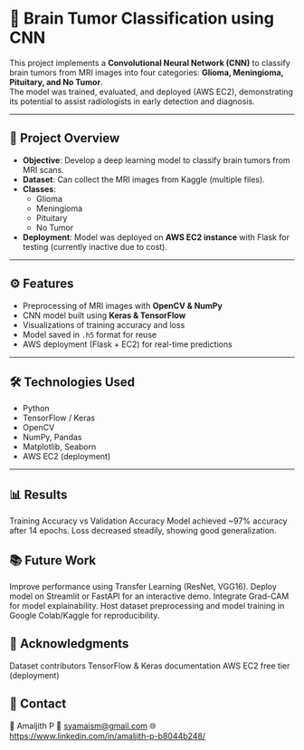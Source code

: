# 🧠 Brain Tumor Classification using CNN

This project implements a **Convolutional Neural Network (CNN)** to classify brain tumors from MRI images into four categories: **Glioma, Meningioma, Pituitary, and No Tumor**.  
The model was trained, evaluated, and deployed (AWS EC2), demonstrating its potential to assist radiologists in early detection and diagnosis.

---

## 📌 Project Overview
- **Objective**: Develop a deep learning model to classify brain tumors from MRI scans.  
- **Dataset**: Can collect the MRI images from Kaggle (multiple files).  
- **Classes**:
  - Glioma  
  - Meningioma  
  - Pituitary  
  - No Tumor  
- **Deployment**: Model was deployed on **AWS EC2 instance** with Flask for testing (currently inactive due to cost).  

---

## ⚙️ Features
- Preprocessing of MRI images with **OpenCV & NumPy**  
- CNN model built using **Keras & TensorFlow**  
- Visualizations of training accuracy and loss  
- Model saved in `.h5` format for reuse  
- AWS deployment (Flask + EC2) for real-time predictions  

---

## 🛠️ Technologies Used
- Python  
- TensorFlow / Keras  
- OpenCV  
- NumPy, Pandas  
- Matplotlib, Seaborn  
- AWS EC2 (deployment)  

---

## 📊 Results
Training Accuracy vs Validation Accuracy
Model achieved ~97% accuracy after 14 epochs.
Loss decreased steadily, showing good generalization.

## 📚 Future Work
Improve performance using Transfer Learning (ResNet, VGG16).
Deploy model on Streamlit or FastAPI for an interactive demo.
Integrate Grad-CAM for model explainability.
Host dataset preprocessing and model training in Google Colab/Kaggle for reproducibility.

## 🙌 Acknowledgments
Dataset contributors
TensorFlow & Keras documentation
AWS EC2 free tier (deployment)


## 📧  Contact

👤 Amaljith P
📩 syamaism@gmail.com
🌐 https://www.linkedin.com/in/amaljith-p-b8044b248/

